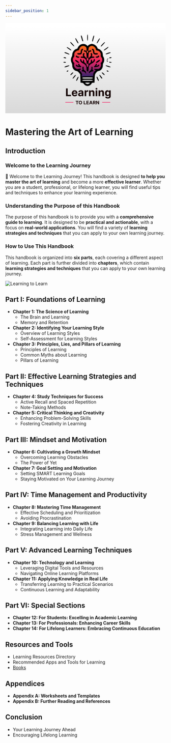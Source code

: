 ```yaml
---
sidebar_position: 1
---
```


![Learning to Learn](/img/social-card.png)

# Mastering the Art of Learning

## Introduction

### Welcome to the Learning Journey

👋 Welcome to the Learning Journey! This handbook is designed **to help you master the art of learning** and become a more **effective learner**. Whether you are a student, professional, or lifelong learner, you will find useful tips and techniques to enhance your learning experience.

### Understanding the Purpose of this Handbook

The purpose of this handbook is to provide you with a **comprehensive guide to learning**. It is designed to be **practical and actionable**, with a focus on **real-world applications**. You will find a variety of **learning strategies and techniques** that you can apply to your own learning journey.

### How to Use This Handbook

This handbook is organized into **six parts**, each covering a different aspect of learning. Each part is further divided into **chapters**, which contain **learning strategies and techniques** that you can apply to your own learning journey.

![Learning to Learn](/img/mindmap.png)

## Part I: Foundations of Learning

- **Chapter 1: The Science of Learning**
  - The Brain and Learning
  - Memory and Retention
- **Chapter 2: Identifying Your Learning Style**
  - Overview of Learning Styles
  - Self-Assessment for Learning Styles
- **Chapter 3: Principles, Lies, and Pillars of Learning**
  - Principles of Learning
  - Common Myths about Learning
  - Pillars of Learning

## Part II: Effective Learning Strategies and Techniques

- **Chapter 4: Study Techniques for Success**
  - Active Recall and Spaced Repetition
  - Note-Taking Methods
- **Chapter 5: Critical Thinking and Creativity**
  - Enhancing Problem-Solving Skills
  - Fostering Creativity in Learning

## Part III: Mindset and Motivation

- **Chapter 6: Cultivating a Growth Mindset**
  - Overcoming Learning Obstacles
  - The Power of Yet
- **Chapter 7: Goal Setting and Motivation**
  - Setting SMART Learning Goals
  - Staying Motivated on Your Learning Journey

## Part IV: Time Management and Productivity

- **Chapter 8: Mastering Time Management**
  - Effective Scheduling and Prioritization
  - Avoiding Procrastination
- **Chapter 9: Balancing Learning with Life**
  - Integrating Learning into Daily Life
  - Stress Management and Wellness

## Part V: Advanced Learning Techniques

- **Chapter 10: Technology and Learning**
  - Leveraging Digital Tools and Resources
  - Navigating Online Learning Platforms
- **Chapter 11: Applying Knowledge in Real Life**
  - Transferring Learning to Practical Scenarios
  - Continuous Learning and Adaptability

## Part VI: Special Sections

- **Chapter 12: For Students: Excelling in Academic Learning**
- **Chapter 13: For Professionals: Enhancing Career Skills**
- **Chapter 14: For Lifelong Learners: Embracing Continuous Education**

## Resources and Tools

- Learning Resources Directory
- Recommended Apps and Tools for Learning
- [Books](/books)

## Appendices

- **Appendix A: Worksheets and Templates**
- **Appendix B: Further Reading and References**

## Conclusion

- Your Learning Journey Ahead
- Encouraging Lifelong Learning
